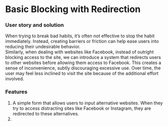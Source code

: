 # Basic Blocking with Redirection
### User story and solution
When trying to break bad habits, it’s often not effective to stop the habit immediately. Instead, creating barriers or friction can help ease users into reducing their undesirable behavior.  
Similarly, when dealing with websites like Facebook, instead of outright blocking access to the site, we can introduce a system that redirects users to other websites before allowing them access to Facebook. This creates a sense of inconvenience, subtly discouraging excessive use. Over time, the user may feel less inclined to visit the site because of the additional effort involved.

### Features
1. A simple form that allows users to input alternative websites. When they try to access distracting sites like Facebook or Instagram, they are redirected to these alternatives.
2. 
